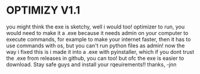 # OPTIMIZY V1.1
you might think the exe is sketchy, well i would too!
optimizer to run, you would need to make it a .exe because it needs
admin on your computer to execute commands, for example to make your internet 
faster, then it has to use commands with os, but you can't run python files
as admin! now the way i fixed this is i made it into a .exe with pyinstaller,
which if you dont trust the .exe from releases in github, you can too!
but ofc the exe is easier to download. Stay safe guys and install your rqeuirements!!
thanks, -jnn

